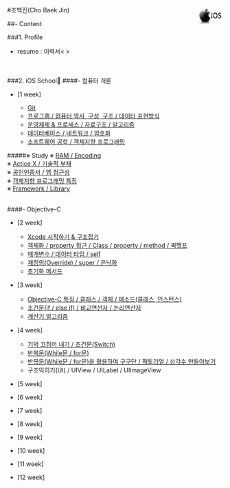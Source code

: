 #조백진(Cho Baek Jin)<a href="url"><img src="Study/Image/apple-logo.png" align="right" height="48" ></a>


##- Content

###1. Profile
- resume : 이력서< >

<br><br>
###2. iOS School🍎
####- 컴퓨터 개론

- [1 week]
  
	- [Git](https://github.com/BaekJinCho/iOS.school/tree/master/ConceptProject/170109)
	- [프로그램 / 컴퓨터 역사, 구성, 구조 / 데이터 표현방식](https://github.com/BaekJinCho/iOS.school/tree/master/ConceptProject/170110)
	- [운영체제 & 프로세스 / 자료구조 / 알고리즘](https://github.com/BaekJinCho/iOS.school/tree/master/ConceptProject/170111)
	- [데이터베이스 / 네트워크 / 암호화](https://github.com/BaekJinCho/iOS.school/tree/master/ConceptProject/170112)
	- [소프트웨어 공학 / 객체지향 프로그래밍](https://github.com/BaekJinCho/iOS.school/tree/master/ConceptProject/170113)


#####※ Study
※ [RAM / Encoding](https://github.com/BaekJinCho/iOS.school/tree/master/Study/Study)<br>
※ [Actice X / 기술적 부채](https://github.com/BaekJinCho/iOS.school/tree/master/Study/Study1)<br>
※ [공인인증서 / 앱 접근성](https://github.com/BaekJinCho/iOS.school/tree/master/Study/Study2)<br>
※ [객체지향 프로그래밍 특징](https://github.com/BaekJinCho/iOS.school/tree/master/Study/Study3)<br>
※ [Framework / Library](https://github.com/BaekJinCho/iOS.school/tree/master/Study/Study4)

<br>
####- Objective-C

- [2 week]
	- [Xcode 시작하기 & 구조잡기](https://github.com/BaekJinCho/iOS.school/tree/master/ConceptProject/170116)
	-  [객체화 / property 접근 / Class / property / method / 퀵헬프](https://github.com/BaekJinCho/iOS.school/tree/master/ConceptProject/170117)
	- [매개변수 / 데이터 타입 / self](https://github.com/BaekJinCho/iOS.school/tree/master/ConceptProject/17011819)
	- [재정의(Override) / super / 은닉화](https://github.com/BaekJinCho/iOS.school/tree/master/ConceptProject/170119)
	- [초기화 메서드](https://github.com/BaekJinCho/iOS.school/tree/master/ConceptProject/170120)

- [3 week]
	- [Objective-C 특징 / 클래스 / 객체 / 메소드(클래스, 인스턴스)](https://github.com/BaekJinCho/iOS.school/tree/master/ConceptProject/170123)
	- [조건문(if / else if) / 비교연산자 / 논리연산자](https://github.com/BaekJinCho/iOS.school/tree/master/ConceptProject/170124) 
	- [계산기 알고리즘](https://github.com/BaekJinCho/iOS.school/tree/master/Study/Study5)  

- [4 week]
	- [기억 끄집어 내기 / 조건문(Switch)](ConceptProject/170131)
	- [반복문(While문 / for문)](ConceptProject/170201)
	- [반복문(While문 / for문)을 활용하여 구구단 / 팩토리얼 / 삼각수 만들어보기](ConceptProject/170201Exam)
	- 구조익히기(UI) / UIView / UILabel / UIImageView

- [5 week]

- [6 week]

- [7 week]

- [8 week]

- [9 week]

- [10 week]

- [11 week]

- [12 week]
